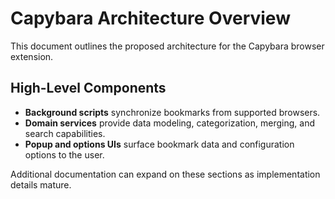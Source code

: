 # Capybara Architecture Overview

This document outlines the proposed architecture for the Capybara browser extension.

## High-Level Components

- **Background scripts** synchronize bookmarks from supported browsers.
- **Domain services** provide data modeling, categorization, merging, and search capabilities.
- **Popup and options UIs** surface bookmark data and configuration options to the user.

Additional documentation can expand on these sections as implementation details mature.
